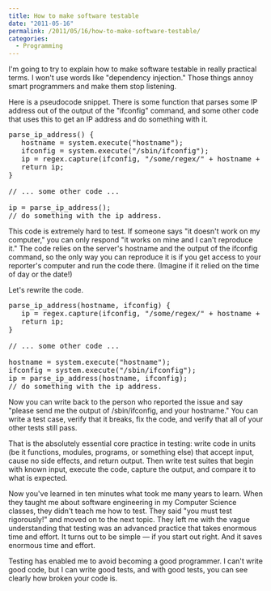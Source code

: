 ```yaml
---
title: How to make software testable
date: "2011-05-16"
permalink: /2011/05/16/how-to-make-software-testable/
categories:
  - Programming
---
```

I'm going to try to explain how to make software testable in really practical terms. I won't use words like "dependency injection." Those things annoy smart programmers and make them stop listening.

Here is a pseudocode snippet. There is some function that parses some IP address out of the output of the "ifconfig" command, and some other code that uses this to get an IP address and do something with it.

<pre>parse_ip_address() {
   hostname = system.execute("hostname");
   ifconfig = system.execute("/sbin/ifconfig");
   ip = regex.capture(ifconfig, "/some/regex/" + hostname + "/some/other/regex/");
   return ip;
}

// ... some other code ...

ip = parse_ip_address();
// do something with the ip address.
</pre>

This code is extremely hard to test. If someone says "it doesn't work on my computer," you can only respond "it works on mine and I can't reproduce it." The code relies on the server's hostname and the output of the ifconfig command, so the only way you can reproduce it is if you get access to your reporter's computer and run the code there. (Imagine if it relied on the time of day or the date!)

Let's rewrite the code.

<pre>parse_ip_address(hostname, ifconfig) {
   ip = regex.capture(ifconfig, "/some/regex/" + hostname + "/some/other/regex/");
   return ip;
}

// ... some other code ...

hostname = system.execute("hostname");
ifconfig = system.execute("/sbin/ifconfig");
ip = parse_ip_address(hostname, ifconfig);
// do something with the ip address.
</pre>

Now you can write back to the person who reported the issue and say "please send me the output of /sbin/ifconfig, and your hostname." You can write a test case, verify that it breaks, fix the code, and verify that all of your other tests still pass.

That is the absolutely essential core practice in testing: write code in units (be it functions, modules, programs, or something else) that accept input, cause no side effects, and return output. Then write test suites that begin with known input, execute the code, capture the output, and compare it to what is expected.

Now you've learned in ten minutes what took me many years to learn. When they taught me about software engineering in my Computer Science classes, they didn't teach me how to test. They said "you must test rigorously!" and moved on to the next topic. They left me with the vague understanding that testing was an advanced practice that takes enormous time and effort. It turns out to be simple &#8212; if you start out right. And it saves enormous time and effort.

Testing has enabled me to avoid becoming a good programmer. I can't write good code, but I can write good tests, and with good tests, you can see clearly how broken your code is.
